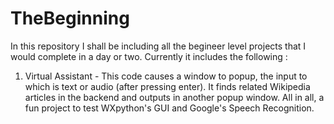 # TheBeginning

In this repository I shall be including all the begineer level projects that I would complete in a day or two.
Currently it includes the following :

1) Virtual Assistant -
    This code causes a window to popup, the input to which is text or audio (after pressing enter).
    It finds related Wikipedia articles in the backend and outputs in another popup window. 
    All in all, a fun project to test WXpython's GUI and Google's Speech Recognition.
